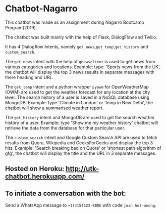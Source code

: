 # Chatbot-Nagarro

This chatbot was made as an assignment during Nagarro Bootcamp Program(2019).

The chatbot was built mainly with the help of Flask, DialogFlow and Twilio.

It has 4 Dialogflow Intents, namely `get_news`,`get_temp`,`get_history` and `custom_search`.

The `get_news` intent with the help of `gnewsclient` is used to get news from various categories and locations. Example: type: 'Sports news from the UK', the chatbot will display the top 3 news results in separate messages with there heading and URL. 

The `get_temp` intent and a python wrapper `pyowm` for  OpenWeatherMap (OWM) are used to get the weather forecast for any location at the city level. The search history of a user is saved in a NoSQL database using MongoDB. Example: type 'Climate in London' or 'temp in New Delhi', the chatbot will show a summarised weather report.

The `get_history` intent and MongoDB are used to get the search weather history of a user. Example: type
'Show me my weather history' chatbot will retrieve the data from the database for that particular user.

The `custom_search` intent and Google Custom Search API are used to fetch results from Quora, Wikipedia and GeeksForGeeks and display the top 3 hits. Example: 'Search breaking bad on Quora' or 'shortest path algorithm of gfg', the chatbot will display the title and the URL in 3 separate messages.

## Hosted on Heroku: http://utk-chatbot.herokuapp.com/

## To initiate a conversation with the bot: 

Send a WhatsApp message to `+1(415)523-8886` with code `join hot-among`.



